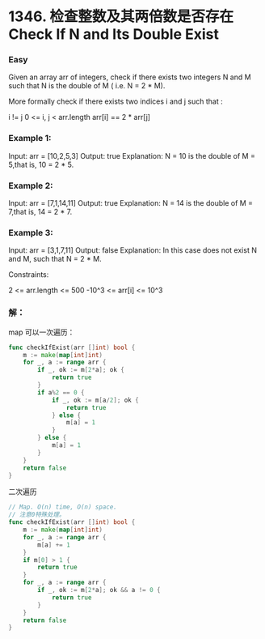 # 1346. 检查整数及其两倍数是否存在 Check If N and Its Double Exist

### Easy

Given an array arr of integers, check if there exists two integers N and M such that N is the double of M ( i.e. N = 2 * M).

More formally check if there exists two indices i and j such that :

i != j
0 <= i, j < arr.length
arr[i] == 2 * arr[j]
 
### Example 1:

Input: arr = [10,2,5,3]
Output: true
Explanation: N = 10 is the double of M = 5,that is, 10 = 2 * 5.

### Example 2:

Input: arr = [7,1,14,11]
Output: true
Explanation: N = 14 is the double of M = 7,that is, 14 = 2 * 7.

### Example 3:

Input: arr = [3,1,7,11]
Output: false
Explanation: In this case does not exist N and M, such that N = 2 * M.

Constraints:

2 <= arr.length <= 500
-10^3 <= arr[i] <= 10^3

### 解：

map 可以一次遍历：

```go
func checkIfExist(arr []int) bool {
	m := make(map[int]int)
	for _, a := range arr {
		if _, ok := m[2*a]; ok {
			return true
		}
		if a%2 == 0 {
			if _, ok := m[a/2]; ok {
				return true
			} else {
				m[a] = 1
			}
		} else {
			m[a] = 1
		}
	}
	return false
}
```

二次遍历

```go
// Map. O(n) time, O(n) space.
// 注意0特殊处理。
func checkIfExist(arr []int) bool {
	m := make(map[int]int)
	for _, a := range arr {
		m[a] += 1
	}
	if m[0] > 1 {
		return true
	}
	for _, a := range arr {
		if _, ok := m[2*a]; ok && a != 0 {
			return true
		}
	}
	return false
}
```


